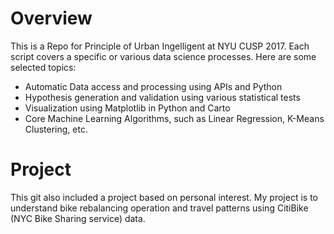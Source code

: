 # Overview
This is a Repo for Principle of Urban Ingelligent at NYU CUSP 2017. Each script covers a specific or various data science processes. Here are some selected topics:
- Automatic Data access and processing using APIs and Python
- Hypothesis generation and validation using various statistical tests
- Visualization using Matplotlib in Python and Carto
- Core Machine Learning Algorithms, such as Linear Regression, K-Means Clustering, etc.

# Project 
This git also included a project based on personal interest. My project is to understand bike rebalancing operation and travel patterns using CitiBike (NYC Bike Sharing service) data.
